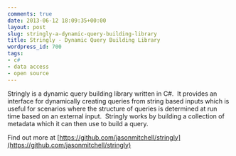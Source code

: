 ```yaml
---
comments: true
date: 2013-06-12 18:09:35+00:00
layout: post
slug: stringly-a-dynamic-query-building-library
title: Stringly - Dynamic Query Building Library
wordpress_id: 700
tags:
- c#
- data access
- open source
---
```


Stringly is a dynamic query building library written in C#.  It provides an interface for dynamically creating queries from string based inputs which is useful for scenarios where the structure of queries is determined at run time based on an external input.  Stringly works by building a collection of metadata which it can then use to build a query.

Find out more at [https://github.com/jasonmitchell/stringly](https://github.com/jasonmitchell/stringly)

